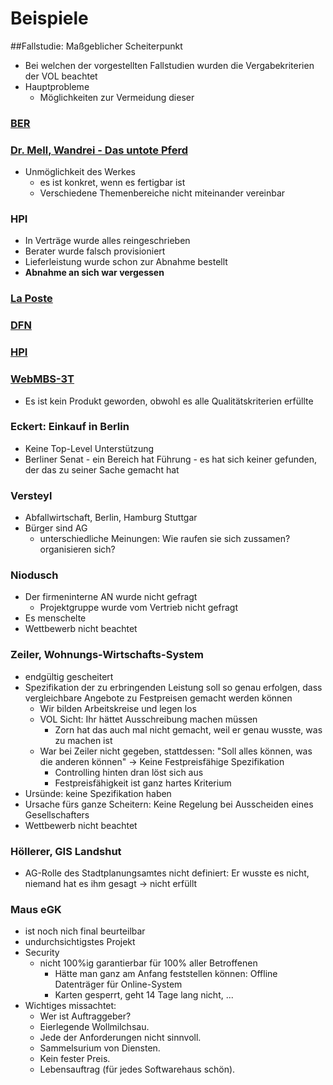 # Beispiele

##Fallstudie: Maßgeblicher Scheiterpunkt
* Bei welchen der vorgestellten Fallstudien wurden die Vergabekriterien der VOL beachtet
* Hauptprobleme
    * Möglichkeiten zur Vermeidung dieser

### [BER](/Fallstudie-BER)

### [Dr. Mell, Wandrei - Das untote Pferd](/Fallstudie-Mell-Das-Untote-Pferd)
* Unmöglichkeit des Werkes
    * es ist konkret, wenn es fertigbar ist
    * Verschiedene Themenbereiche nicht miteinander vereinbar

### HPI
* In Verträge wurde alles reingeschrieben
* Berater wurde falsch provisioniert
* Lieferleistung wurde schon zur Abnahme bestellt
* **Abnahme an sich war vergessen**

### [La Poste](/Fallstudie-La-Poste)

### [DFN](/Fallstudie-DFN)

### [HPI](/Fallstudie-HPI)

### [WebMBS-3T](/WebMBS-3T)
* Es ist kein Produkt geworden, obwohl es alle Qualitätskriterien erfüllte

### Eckert: Einkauf in Berlin
* Keine Top-Level Unterstützung
* Berliner Senat - ein Bereich hat Führung - es hat sich keiner gefunden, der das zu seiner Sache gemacht hat

### Versteyl
* Abfallwirtschaft, Berlin, Hamburg Stuttgar
* Bürger sind AG
    * unterschiedliche Meinungen: Wie raufen sie sich zussamen? organisieren sich?

### Niodusch
* Der firmeninterne AN wurde nicht gefragt
    * Projektgruppe wurde vom Vertrieb nicht gefragt
* Es menschelte
* Wettbewerb nicht beachtet

### Zeiler, Wohnungs-Wirtschafts-System
* endgültig gescheitert
* Spezifikation der zu erbringenden Leistung soll so genau erfolgen, dass vergleichbare Angebote zu Festpreisen gemacht werden können
    * Wir bilden Arbeitskreise und legen los
    * VOL Sicht: Ihr hättet Ausschreibung machen müssen
        * Zorn hat das auch mal nicht gemacht, weil er genau wusste, was zu machen ist
    * War bei Zeiler nicht gegeben, stattdessen: "Soll alles können, was die anderen können" -> Keine Festpreisfähige Spezifikation
        * Controlling hinten dran löst sich aus
        * Festpreisfähigkeit ist ganz hartes Kriterium
* Ursünde: keine Spezifikation haben
* Ursache fürs ganze Scheitern: Keine Regelung bei Ausscheiden eines Gesellschafters
* Wettbewerb nicht beachtet

### Höllerer, GIS Landshut
* AG-Rolle des Stadtplanungsamtes nicht definiert: Er wusste es nicht, niemand hat es ihm gesagt -> nicht erfüllt

### Maus eGK
* ist noch nich final beurteilbar
* undurchsichtigstes Projekt
* Security
    * nicht 100%ig garantierbar für 100% aller Betroffenen
        * Hätte man ganz am Anfang feststellen können: Offline Datenträger für Online-System
        * Karten gesperrt, geht 14 Tage lang nicht, ...
* Wichtiges missachtet:
    * Wer ist Auftraggeber? 
    * Eierlegende Wollmilchsau.  
    * Jede der Anforderungen nicht sinnvoll.  
    * Sammelsurium von Diensten.  
    * Kein fester Preis.  
    * Lebensauftrag (für jedes Softwarehaus schön).